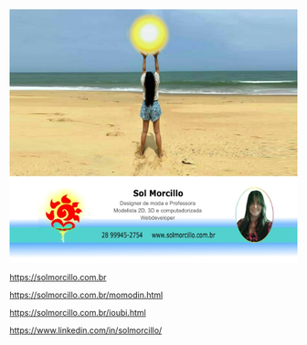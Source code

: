 <img src="cartao_github.jpg">

https://solmorcillo.com.br

https://solmorcillo.com.br/momodin.html

https://solmorcillo.com.br/ioubi.html

https://www.linkedin.com/in/solmorcillo/

